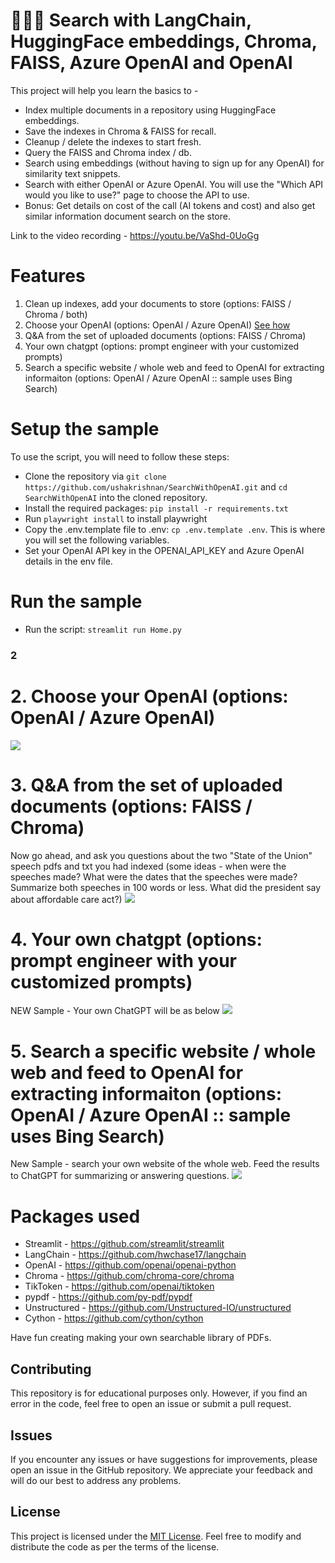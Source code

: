 # 🦜🔗🤗  Search with LangChain, HuggingFace embeddings, Chroma, FAISS, Azure OpenAI and OpenAI

This project will help you learn the basics to -
- Index multiple documents in a repository using HuggingFace embeddings.
- Save the indexes in Chroma &  FAISS for recall.
- Cleanup / delete the indexes to start fresh.
- Query the FAISS and Chroma index / db.
- Search using embeddings (without having to sign up for any OpenAI) for similarity text snippets.
- Search with either OpenAI or Azure OpenAI.  You will use the "Which API would you like to use?" page to choose the API to use.
- Bonus: Get details on cost of the call (AI tokens and cost) and also get similar information document search on the store.

Link to the video recording - https://youtu.be/VaShd-0UoGg

# Features
1. Clean up indexes, add your documents to store (options: FAISS / Chroma / both)
2. Choose your OpenAI (options: OpenAI / Azure OpenAI) [See how](#2)
3. Q&A from the set of uploaded documents (options: FAISS / Chroma)
4. Your own chatgpt (options: prompt engineer with your customized prompts)
5. Search a specific website / whole web and feed to OpenAI for extracting informaiton (options: OpenAI / Azure OpenAI :: sample uses Bing Search)

# Setup the sample
To use the script, you will need to follow these steps:
- Clone the repository via `git clone https://github.com/ushakrishnan/SearchWithOpenAI.git` and `cd SearchWithOpenAI` into the cloned repository.
- Install the required packages: `pip install -r requirements.txt`
- Run `playwright install` to install playwright
- Copy the .env.template file to .env: `cp .env.template .env`. This is where you will set the following variables.
- Set your OpenAI API key in the OPENAI_API_KEY and Azure OpenAI details in the env file.  
   
# Run the sample
- Run the script: `streamlit run Home.py`

### 2
# 2. Choose your OpenAI (options: OpenAI / Azure OpenAI)
<img src="/assets/choice.gif" >

# 3. Q&A from the set of uploaded documents (options: FAISS / Chroma)
Now go ahead, and ask you questions about the two "State of the Union" speech pdfs and txt you had indexed (some ideas - when were the speeches made? What were the dates that the speeches were made? Summarize both speeches in 100 words or less. What did the president say about affordable care act?)
<img src="/assets/qanda.gif"> 

# 4. Your own chatgpt (options: prompt engineer with your customized prompts)
NEW Sample - Your own ChatGPT will be as below
<img src="/assets/chatgpt.gif">

# 5. Search a specific website / whole web and feed to OpenAI for extracting informaiton (options: OpenAI / Azure OpenAI :: sample uses Bing Search)
New Sample - search your own website of the whole web.   Feed the results to ChatGPT for summarizing or answering questions.
<img src="/assets/searchweb.gif">

# Packages used
- Streamlit - https://github.com/streamlit/streamlit
- LangChain - https://github.com/hwchase17/langchain
- OpenAI - https://github.com/openai/openai-python
- Chroma - https://github.com/chroma-core/chroma
- TikToken - https://github.com/openai/tiktoken
- pypdf - https://github.com/py-pdf/pypdf
- Unstructured - https://github.com/Unstructured-IO/unstructured
- Cython - https://github.com/cython/cython

Have fun creating making your own searchable library of PDFs.


## Contributing

This repository is for educational purposes only. However, if you find an error in the code, feel free to open an issue or submit a pull request.


## Issues

If you encounter any issues or have suggestions for improvements, please open an issue in the GitHub repository. We appreciate your feedback and will do our best to address any problems.

## License

This project is licensed under the [MIT License](LICENSE). Feel free to modify and distribute the code as per the terms of the license.